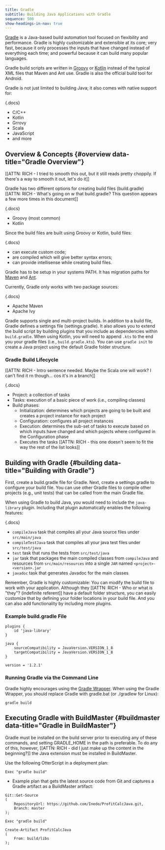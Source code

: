 ```yaml
---
title: Gradle
subtitle: Building Java Applications with Gradle
sequence: 500
show-headings-in-nav: true
---
```


[Gradle](https://gradle.org/)  is a Java-based build automation tool focused on flexibility and performance. Gradle is highly customizable and extensible at its core; very fast, because it only processes the inputs that have changed instead of everything each time; and powerful because it can build many popular languages.

Gradle build scripts are written in [Groovy](https://groovy-lang.org/) or [Kotlin](https://kotlinlang.org/) instead of the typical XML files that Maven and Ant use. Gradle is also the official build tool for Android.

Gradle is not just limited to building Java; it also comes with native support for:

{.docs}
  - C/C++
  - Kotlin
  - Grrovy
  - Scala
  - JavaScript
  - and more
  

## Overview & Concepts {#overview data-title="Gradle Overview"}

[[ATTN: RICH - I tried to smooth this out, but it still reads pretty choppily. If there's a way to smooth it out, let's do it]]

Gradle has two different options for creating build files  (build.gradle) [[ATTN: RICH - What's going on w that build.gradle? This question appears a few more times in this document]]

{.docs}  
- Groovy (most common)
- Kotlin

Since the build files are built using Groovy or Kotlin, build files:

{.docs}
- can execute custom code;
- are compiled which will give better syntax errors;
- can provide intellisense while creating build files.


Gradle has to be setup in your systems PATH. It has migration paths for [Maven](https://docs.gradle.org/6.2.1/userguide/migrating_from_maven.html) and [Ant](https://docs.gradle.org/6.2.1/userguide/migrating_from_ant.html).

Currently, Gradle only works with two package sources:

{.docs}
- Apache Maven
- Apache Ivy

Gradle supports single and multi-project builds. In addition to a build file, Gradle defines a settings file (settings.gradle). It also allows you to extend the build script by building plugins that you include as dependencies within `build.gradle`. When using Kotlin, you will need to append `.kts` to the end you your gradle files (i.e., `build.gradle.kts`). You can use `gradle init` to create a Java project using the default Gradle folder structure.

### Gradle Build Lifecycle
[[ATTN: RICH - Intro sentence needed. Maybe the Scala one will work? I can't find it rn though... cos it's in a branch]]

{.docs}
- Project: a collection of tasks 
- Tasks: execution of a basic piece of work (i.e., compiling classes)
- Build phases:
  - Initialization: determines which projects are going to be built and creates a project instance for each project 
  - Configuration: configures all project instances 
  - Execution: determines the sub-set of tasks to execute based on which inputs have changed and which pojects where configured in the Configuration phase
  - Executes the tasks [[ATTN: RICH - this one doesn't seem to fit the way the rest of the list looks]]


## Building with Gradle {#building data-title="Building with Gradle"}

First, create a build.gradle file for Gradle. Next, create a settings.gradle to configure your build file. You can use other Gradle files to compile other projects (e.g., unit tests) that can be called from the main Gradle file.

When using Gradle to build Java, you would need to include the `java-library` plugin. Including that plugin automatically enables the following features:

{.docs}
- `compileJava` task that compiles all your Java source files under `src/main/java`
- `compileTestJava` task that compiles all your java test files under `src/test/java`
- `test` task that runs the tests from `src/test/java`
- `jar` task that packages the main compiled classes from `compileJava` and resources from `src/main/resources` into a single `JAR` named `<project>-<version>.jar`
- `javadoc` task that generates Javadoc for the main classes

Remember, Gradle is highly customizable: You can modify the build file to work with your application. Although they [[ATTN: RICH - Who or what is "they"? (indefinite referent]] have a default folder structure, you can easily customize that by defining your folder locations in your build file. And you can also add functionality by including more plugins.

### Example build.gradle File

```
plugins {
    id 'java-library'
}

java {
    sourceCompatibility = JavaVersion.VERSION_1_8
    targetCompatibility = JavaVersion.VERSION_1_8
}

version = '1.2.1'

```

### Running Gradle via the Command Line

Gradle highly encourages using the [Gradle Wrapper](https://docs.gradle.org/current/userguide/gradle_wrapper.html#gradle_wrapper). When using the Gradle Wrapper, you should replace Gradle with gradle.bat (or ./gradlew for Linux):

```
gradle build
```

## Executing Gradle with BuildMaster {#buildmaster data-title="Gradle in BuildMaster"}

Gradle must be installed on the build server prior to executing any of these commands, and setting GRADLE_HOME in the path is preferable. To do any of this, however, [[ATTN: RICH - did I just make up the content in the beginning?]] the Java extension must be installed in BuildMaster.

Use the following OtterScript in a deployment plan:

```
Exec "gradle build"
```

- Example plan that gets the latest source code from Git and captures a Gradle artifact as a BuildMaster artifact:

```
Git::Get-Source
(
    RepositoryUrl: https://github.com/Inedo/ProfitCalcJava.git,
    Branch: master
);

Exec "gradle build"

Create-Artifact ProfitCalcJava
(
    From: build/libs
);
```
